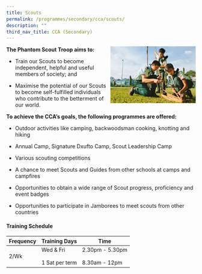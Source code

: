 ```yaml
---
title: Scouts
permalink: /programmes/secondary/cca/scouts/
description: ""
third_nav_title: CCA (Secondary)
---
```

<img align="right" src="/images/CCA/Secondary/scout_v1.png" style="width:45%">


**The Phantom Scout Troop aims to:**

*   Train our Scouts to become independent, helpful and useful members of society; and  
    
*   Maximise the potential of our Scouts to become self-fulfilled individuals who contribute to the betterment of our world.  
    

  

**To achieve the CCA’s goals, the following programmes are offered:**

*   Outdoor activities like camping, backwoodsman cooking, knotting and hiking  
    
*   Annual Camp, Signature Dxufto Camp, Scout Leadership Camp
*   Various scouting competitions
*   A chance to meet Scouts and Guides from other schools at camps and campfires
*   Opportunities to obtain a wide range of Scout progress, proficiency and event badges
*   Opportunities to participate in Jamborees to meet scouts from other countries


#### Training Schedule

<table>
<thead>
  <tr>
    <th>Frequency</th>
    <th>Training Days</th>
    <th>Time</th>
  </tr>
</thead>
<tbody>
  <tr>
    <td>2/Wk</td>
    <td>Wed &amp; Fri<br><br>1 Sat per term</td>
    <td>2.30pm - 5.30pm<br><br>8.30am - 12pm</td>
  </tr>
</tbody>
</table>